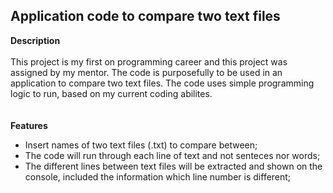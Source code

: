 ## Application code to compare two text files
**Description**\
\
This project is my first on programming career and this project was assigned by my mentor.
The code is purposefully to be used in an application to compare two text files. 
The code uses simple programming logic to run, based on my current coding abilites.\
\
\
**Features**
- Insert names of two text files (.txt) to compare between;
- The code will run through each line of text and not senteces nor words;
- The different lines between text files will be extracted and shown on the console, included the information which line number is different;
